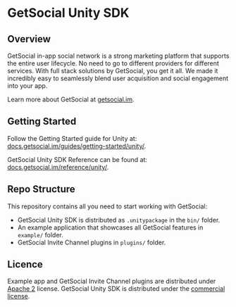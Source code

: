 # GetSocial Unity SDK 

## Overview
GetSocial in-app social network is a strong marketing platform that supports the entire user lifecycle. No need to go to different providers for different services. With full stack solutions by GetSocial, you get it all. We made it incredibly easy to seamlessly blend user acquisition and social engagement into your app.

Learn more about GetSocial at [getsocial.im](http://getsocial.im).

## Getting Started

Follow the Getting Started guide for Unity at: [docs.getsocial.im/guides/getting-started/unity/](http://docs.getsocial.im/guides/getting-started/unity/).

GetSocial Unity SDK Reference can be found at: [docs.getsocial.im/reference/unity/](http://docs.getsocial.im/reference/unity/).

## Repo Structure

This repository contains all you need to start working with GetSocial:

- GetSocial Unity SDK is distributed as `.unitypackage` in the `bin/` folder.
- An example application that showcases all GetSocial features in `example/` folder.
- GetSocial Invite Channel plugins in `plugins/` folder. 

## Licence

Example app and GetSocial Invite Channel plugins are distributed under [Apache 2](https://choosealicense.com/licenses/apache-2.0/) license. GetSocial Unity SDK is distributed under the [commercial license](https://www.getsocial.im/legal/).